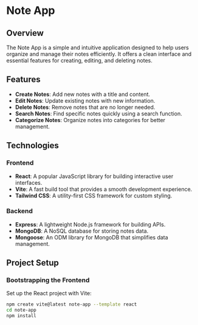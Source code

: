 # Note App

## Overview

The Note App is a simple and intuitive application designed to help users organize and manage their notes efficiently. It offers a clean interface and essential features for creating, editing, and deleting notes.

## Features

- **Create Notes**: Add new notes with a title and content.
- **Edit Notes**: Update existing notes with new information.
- **Delete Notes**: Remove notes that are no longer needed.
- **Search Notes**: Find specific notes quickly using a search function.
- **Categorize Notes**: Organize notes into categories for better management.

## Technologies

### Frontend

- **React**: A popular JavaScript library for building interactive user interfaces.
- **Vite**: A fast build tool that provides a smooth development experience.
- **Tailwind CSS**: A utility-first CSS framework for custom styling.

### Backend

- **Express**: A lightweight Node.js framework for building APIs.
- **MongoDB**: A NoSQL database for storing notes data.
- **Mongoose**: An ODM library for MongoDB that simplifies data management.

## Project Setup

### Bootstrapping the Frontend

Set up the React project with Vite:

```bash
npm create vite@latest note-app --template react
cd note-app
npm install
